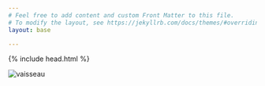 ```yaml
---
# Feel free to add content and custom Front Matter to this file.
# To modify the layout, see https://jekyllrb.com/docs/themes/#overriding-theme-defaults
layout: base

---
```


{% include head.html %}

<div class="image">
    <img src="/assets/Vaisseau.jpg" alt="vaisseau" usemap="#vaisseau" id="vaisseau_img">
    <map name="vaisseau" id="vaisseau">
        <area shape="rect" coords="284,650,568,779" alt="personnages" href="personnages.html" />
        <area shape="rect" coords="619,1071,889,1197" alt="geographie" href="geographie.html" />
        <area shape="rect" coords="1320,1060,1626,1185" alt="temps_universel" href="temps_universel.html" />
        <area shape="rect" coords="1686,634,1968,759" alt="especes" href="especes.html" />
    </map>
</div>
